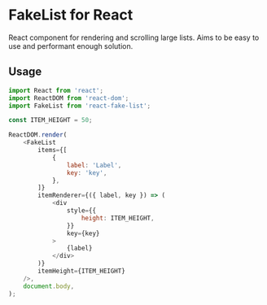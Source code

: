 # FakeList for React

React component for rendering and scrolling large lists. Aims to be easy to use and performant enough solution.

## Usage

```javascript
import React from 'react';
import ReactDOM from 'react-dom';
import FakeList from 'react-fake-list';

const ITEM_HEIGHT = 50;

ReactDOM.render(
    <FakeList
        items={[
            {
                label: 'Label',
                key: 'key',
            },
        ]}
        itemRenderer={({ label, key }) => (
            <div
                style={{
                    height: ITEM_HEIGHT,
                }}
                key={key}
            >
                {label}
            </div>
        )}
        itemHeight={ITEM_HEIGHT}
    />,
    document.body,
);
```

